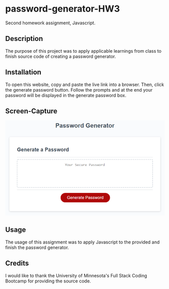 # password-generator-HW3

Second homework assignment, Javascript.

## Description

The purpose of this project was to apply applicable learnings from class to finish source code of creating a password generator.

## Installation

To open this website, copy and paste the live link into a browser. Then, click the generate password button. Follow the prompts and at the end your password will be displayed in the generate password box.

## Screen-Capture

![Password generator webpage includes a box and a generate password button.](/Assets/03-javascript-homework-demo.png)

## Usage

The usage of this assignment was to apply Javascript to the provided and finish the password generator.

## Credits

I would like to thank the University of Minnesota's Full Stack Coding Bootcamp for providing the source code.